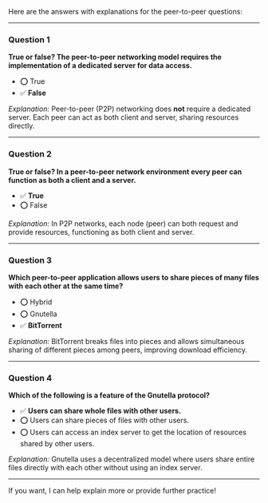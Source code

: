 Here are the answers with explanations for the peer-to-peer questions:

---

### Question 1

**True or false? The peer-to-peer networking model requires the implementation of a dedicated server for data access.**

* ⭕ True
* ✅ **False**

*Explanation:*
Peer-to-peer (P2P) networking does **not** require a dedicated server. Each peer can act as both client and server, sharing resources directly.

---

### Question 2

**True or false? In a peer-to-peer network environment every peer can function as both a client and a server.**

* ✅ **True**
* ⭕ False

*Explanation:*
In P2P networks, each node (peer) can both request and provide resources, functioning as both client and server.

---

### Question 3

**Which peer-to-peer application allows users to share pieces of many files with each other at the same time?**

* ⭕ Hybrid
* ⭕ Gnutella
* ✅ **BitTorrent**

*Explanation:*
BitTorrent breaks files into pieces and allows simultaneous sharing of different pieces among peers, improving download efficiency.

---

### Question 4

**Which of the following is a feature of the Gnutella protocol?**

* ✅ **Users can share whole files with other users.**
* ⭕ Users can share pieces of files with other users.
* ⭕ Users can access an index server to get the location of resources shared by other users.

*Explanation:*
Gnutella uses a decentralized model where users share entire files directly with each other without using an index server.

---

If you want, I can help explain more or provide further practice!

